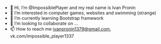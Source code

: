 - 👋 Hi, I’m @ImpossiblePlayer and my real name is Ivan Pronin
- 👀 I’m interested in computer games, websites and swimming (strange)
- 🌱 I’m currently learning Bootstrap framework
- 💞️ I’m looking to collaborate on ...
- 📫 How to reach me ivanpronin1379@gmail.com, vk.com/impossible_player1337

<!---
ImpossiblePlayer/ImpossiblePlayer is a ✨ special ✨ repository because its `README.md` (this file) appears on your GitHub profile.
You can click the Preview link to take a look at your changes.
--->
